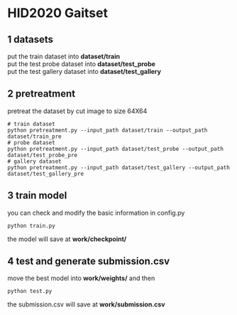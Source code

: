 # HID2020 Gaitset
## 1 datasets
put the train dataset into __dataset/train__  
put the test probe dataset into __dataset/test_probe__  
put the test gallery dataset into __dataset/test_gallery__  
## 2 pretreatment
pretreat the dataset by cut image to size 64X64  
```
# train dataset
python pretreatment.py --input_path dataset/train --output_path dataset/train_pre
# probe dataset
python pretreatment.py --input_path dataset/test_probe --output_path dataset/test_probe_pre
# gallery dataset
python pretreatment.py --input_path dataset/test_gallery --output_path dataset/test_gallery_pre
```
## 3 train model
you can check and modify the basic information in config.py 
```
python train.py
```
the model will save at __work/checkpoint/__
## 4 test and generate submission.csv
move the best model into __work/weights/__ and then
```
python test.py
```
the submission.csv will save at __work/submission.csv__
